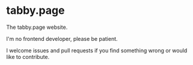 # tabby.page
The tabby.page website.

I'm no frontend developer, please be patient.

I welcome issues and pull requests if you find something wrong or would like to contribute.
